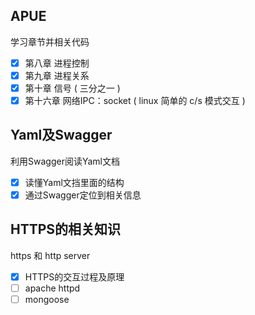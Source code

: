 ## APUE
学习章节并相关代码
 - [x] 第八章 进程控制 
 - [x] 第九章 进程关系
 - [x] 第十章 信号 ( 三分之一 )
 - [x] 第十六章 网络IPC：socket ( linux 简单的 c/s 模式交互 )

## Yaml及Swagger
利用Swagger阅读Yaml文档
 - [x] 读懂Yaml文挡里面的结构
 - [x] 通过Swagger定位到相关信息

## HTTPS的相关知识
 https 和 http server
  - [X] HTTPS的交互过程及原理
  - [ ] apache httpd
  - [ ] mongoose 